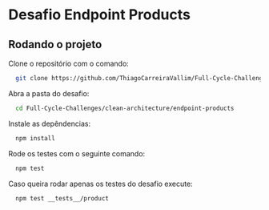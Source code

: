 # Desafio Endpoint Products

## Rodando o projeto

Clone o repositório com o comando:

``` sh
  git clone https://github.com/ThiagoCarreiraVallim/Full-Cycle-Challenges.git
```

Abra a pasta do desafio:

``` sh
  cd Full-Cycle-Challenges/clean-architecture/endpoint-products
```

Instale as depêndencias:

``` sh
  npm install
```

Rode os testes com o seguinte comando:

``` sh
  npm test
```

Caso queira rodar apenas os testes do desafio execute:

```sh
  npm test __tests__/product
```
